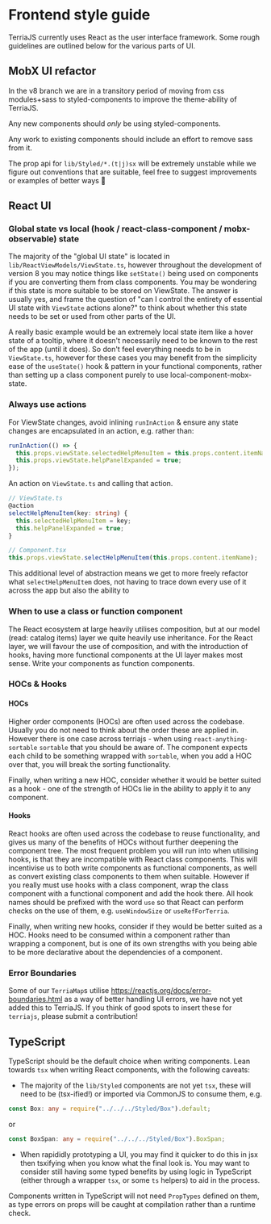 # Frontend style guide
TerriaJS currently uses React as the user interface framework. Some rough
guidelines are outlined below for the various parts of UI.

## MobX UI refactor
In the v8 branch we are in a transitory period of moving from css modules+sass
to styled-components to improve the theme-ability of TerriaJS.

Any new components should _only_ be using styled-components.

Any work to existing components should include an effort to remove sass from it.

The prop api for `lib/Styled/*.(t|j)sx` will be extremely unstable while we
figure out conventions that are suitable, feel free to suggest improvements or
examples of better ways 🙂

## React UI
### Global state vs local (hook / react-class-component / mobx-observable) state
The majority of the "global UI state" is located in
`lib/ReactViewModels/ViewState.ts`, however throughout the development of
version 8 you may notice things like `setState()` being used on components if
you are converting them from class components. You may be wondering if this
state is more suitable to be stored on ViewState. The answer is usually yes, and
frame the question of "can I control the entirety of essential UI state with
`ViewState` actions alone?" to think about whether this state needs to be set or
used from other parts of the UI.

A really basic example would be an extremely local state item like a hover state
of a tooltip, where it doesn't necessarily need to be known to the rest of the
app (until it does). So don't feel everything needs to be in `ViewState.ts`,
however for these cases you may benefit from the simplicity ease of the
`useState()` hook & pattern in your functional components, rather than setting
up a class component purely to use local-component-mobx-state.

### Always use actions

For ViewState changes, avoid inlining `runInAction` & ensure any state changes
are encapsulated in an action, e.g. rather than:
```ts
runInAction(() => {
  this.props.viewState.selectedHelpMenuItem = this.props.content.itemName;
  this.props.viewState.helpPanelExpanded = true;
});
```

An action on `ViewState.ts` and calling that action.
```ts
// ViewState.ts
@action
selectHelpMenuItem(key: string) {
  this.selectedHelpMenuItem = key;
  this.helpPanelExpanded = true;
}

// Component.tsx
this.props.viewState.selectHelpMenuItem(this.props.content.itemName);
```

This additional level of abstraction means we get to more freely refactor what
`selectHelpMenuItem` does, not having to trace down every use of it across the
app but also the ability to 

### When to use a class or function component
The React ecosystem at large heavily utilises composition, but at our model
(read: catalog items) layer we quite heavily use inheritance. For the React
layer, we will favour the use of composition, and with the introduction of
hooks, having more functional components at the UI layer makes most sense. Write
your components as function components.

### HOCs & Hooks
#### HOCs
Higher order components (HOCs) are often used across the codebase. Usually you
do not need to think about the order these are applied in. However there is one
case across terriajs - when using `react-anything-sortable` `sortable` that you
should be aware of. The <Sortable /> component expects each child to be
something wrapped with `sortable`, when you add a HOC over that, you will break
the sorting functionality.

Finally, when writing a new HOC, consider whether it would be better suited as a
hook - one of the strength of HOCs lie in the ability to apply it to any
component.

#### Hooks
React hooks are often used across the codebase to reuse functionality, and gives
us many of the benefits of HOCs without further deepening the component tree.
The most frequent problem you will run into when utilising hooks, is that they
are incompatible with React class components. This will incentivise us to both
write components as functional components, as well as convert existing class
components to them when suitable. However if you really must use hooks with a
class component, wrap the class component with a functional component and add
the hook there. All hook names should be prefixed with the word `use` so that
React can perform checks on the use of them, e.g. `useWindowSize` or
`useRefForTerria`.

Finally, when writing new hooks, consider if they would be better suited as a
HOC. Hooks need to be consumed within a component rather than wrapping a
component, but is one of its own strengths with you being able to be more
declarative about the dependencies of a component.

### Error Boundaries
Some of our `TerriaMap`s utilise https://reactjs.org/docs/error-boundaries.html
as a way of better handling UI errors, we have not yet added this to TerriaJS.
If you think of good spots to insert these for `terriajs`, please submit a
contribution!

## TypeScript
TypeScript should be the default choice when writing components. Lean towards
`tsx` when writing React components, with the following caveats:

- The majority of the `lib/Styled` components are not yet `tsx`, these will need
  to be (tsx-ified!) or imported via CommonJS to consume them, e.g. 
```ts
const Box: any = require("../../../Styled/Box").default;
```
or
```ts
const BoxSpan: any = require("../../../Styled/Box").BoxSpan;
```
- When rapididly prototyping a UI, you may find it quicker to do this in jsx
  then tsxifying when you know what the final look is. You may want to consider
  still having some typed benefits by using logic in TypeScript (either through
  a wrapper `tsx`, or some `ts` helpers) to aid in the process.

Components written in TypeScript will not need `PropTypes` defined on them, as
type errors on props will be caught at compilation rather than a runtime check.
